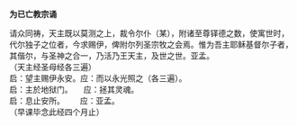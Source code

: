**为已亡教宗诵**

请众同祷，天主既以莫测之上，裁令尔仆（某），附诸至尊铎德之数，使寓世时，代尔独子之位者，今求赐伊，俾附尔列圣宗牧之会焉。惟为吾主耶稣基督尔子者，其偕尔，与圣神之合一，乃活乃王天主，及世之世。亚孟。  
（天主经圣母经各三遍）  
启：望主赐伊永安。应：而以永光照之（各三遍）。  
启：主於地狱门。     应：拯其灵魂。  
启：息止安所。       应：亚孟。  
（早课毕念此经四个月止）